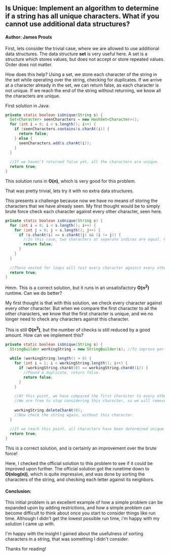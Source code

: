 ## Is Unique: Implement an algorithm to determine if a string has all unique characters. What if you cannot use additional data structures?
#### Author: James Proulx


First, lets consider the trivial case, where we are allowed to use additional data structures.
The data structure **set** is very useful here. A set is a structure which stores values, but does not accept or store repeated values. Order does not matter.

How does this help? Using a set, we store each character of the string in the set while operating over the string, checking for duplicates.
If we arrive at a character already in the set, we can return false, as each character is not unique. If we reach the end of the string without returning, we know all the characters are unique.

First solution in Java:

```java
private static boolean isUnique(String s) {
  Set<Character> seenCharacters = new HashSet<Character>();
  for (int i = 0; i < s.length(); i++) {
    if (seenCharacters.contains(s.charAt(i)) {
      return false;
    } else {
      seenCharacters.add(s.charAt(i));
    }
  }
  
  //If we haven't returned false yet, all the characters are unique.
  return true;
}
```

This solution runs in **O(n)**, which is very good for this problem.

That was pretty trivial, lets try it with no extra data structures.


This presents a challenge because now we have no means of storing the characters that we have already seen.
My first thought would be to simply brute force check each character against every other character, seen here.

```java
private static boolean isUnique(String s) {
  for (int i = 0; i < s.length(); i++) {
    for (int j = 0; j < s.length(); j++) {
      if (s.charAt(i) == s.charAt(j) && (i != j)) {
        //In this case, two characters at seperate indices are equal. Return false.
        return false;
      }
    }
  }
  
  //These nested for loops will test every character against every other character. If we arrive here and haven't returned, return true.
  return true;
}
```


Hmm. This is a correct solution, but it runs in an unsatisfactory **O(n<sup>2</sup>)** runtime. Can we do better?


My first thought is that with this solution, we check every character against every other character. But when we compare the first character
to all the other characters, we know that the first character is unique, and we no longer need to check any characters against this character.

This is still **O(n<sup>2</sup>)**, but the number of checks is still reduced by a good amount.
How can we implement this?

```java
private static boolean isUnique(String s) {
  StringBuilder workingString = new StringBuilder(s); //To improve performance/ease of string operations
  
  while (workingString.length() > 0) {
    for (int i = 1; i < workingString.length(); i++) {
      if (workingString.charAt(0) == workingString.charAt(i)) {
        //Found a duplicate, return false.
        return false;
      }
    }
    
    //At this point, we have compared the first character to every other character, and it is unique.
    //We are free to stop considering this character, so we will remove it from the string.
    
    workingString.deleteCharAt(0);
    //Now check the string again, without this character.
  }
  
  //If we reach this point, all characters have been determined unique and removed. Return true!
  return true;
}

```

This is a correct solution, and is certainly an improvement over the brute force!


Here, I checked the official solution to this problem to see if it could be improved upon further.
The official solution got the runetime down to **O(nlog(n))**, which is quite impressive, and was done by sorting the characters of the string, and checking each letter against its neighbors.


#### Conclusion:

This initial problem is an excellent example of how a simple problem can be expanded upon by adding restrictions, and how a simple problem
can become difficult to think about once you start to consider things like run time. Although I didn't get the lowest possible run time, i'm happy with my solution I came up with.

I'm happy with the insight I gained about the usefulness of sorting characters in a string, that was something I didn't consider.


Thanks for reading!
